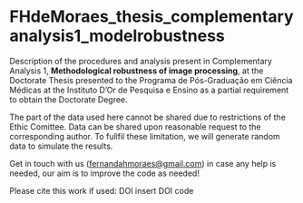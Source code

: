 # FHdeMoraes_thesis_complementaryanalysis1_modelrobustness

Description of the procedures and analysis present in Complementary Analysis 1, **Methodological robustness of image processing**, at the Doctorate Thesis presented to the Programa de Pós-Graduação em Ciência Médicas at the Instituto D’Or de Pesquisa e Ensino as a partial requirement to obtain the Doctorate Degree.

The part of the data used here cannot be shared due to restrictions of the Ethic Comittee. Data can be shared upon reasonable request to the corresponding author. To fullfil these limitation, we will generate random data to simulate the results.

Get in touch with us (fernandahmoraes@gmail.com) in case any help is needed, our aim is to improve the code as needed!

Please cite this work if used: DOI insert DOI code
